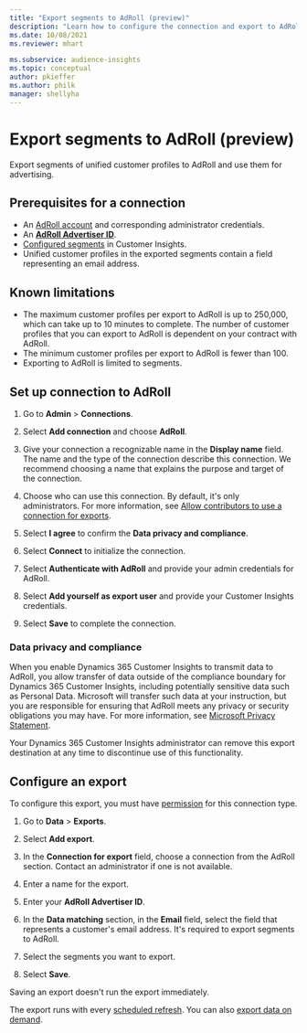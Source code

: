 ```yaml
---
title: "Export segments to AdRoll (preview)"
description: "Learn how to configure the connection and export to AdRoll."
ms.date: 10/08/2021
ms.reviewer: mhart

ms.subservice: audience-insights
ms.topic: conceptual
author: pkieffer
ms.author: philk
manager: shellyha
---
```


# Export segments to AdRoll (preview)

Export segments of unified customer profiles to AdRoll and use them for advertising.

## Prerequisites for a connection

- An [AdRoll account](https://www.adroll.com/) and corresponding administrator credentials.
- An [**AdRoll Advertiser ID**](https://help.adroll.com/hc/articles/212011838-Advertiser-Profiles).
- [Configured segments](segments.md) in Customer Insights.
- Unified customer profiles in the exported segments contain a field representing an email address.

## Known limitations

- The maximum customer profiles per export to AdRoll is up to 250,000, which can take up to 10 minutes to complete. The number of customer profiles that you can export to AdRoll is dependent on your contract with AdRoll.
- The minimum customer profiles per export to AdRoll is fewer than 100.
- Exporting to AdRoll is limited to segments.

## Set up connection to AdRoll

1. Go to **Admin** > **Connections**.

1. Select **Add connection** and choose **AdRoll**.

1. Give your connection a recognizable name in the **Display name** field. The name and the type of the connection describe this connection. We recommend choosing a name that explains the purpose and target of the connection.

1. Choose who can use this connection. By default, it's only administrators. For more information, see [Allow contributors to use a connection for exports](connections.md#allow-contributors-to-use-a-connection-for-exports).

1. Select **I agree** to confirm the **Data privacy and compliance**.

1. Select **Connect** to initialize the connection.

1. Select **Authenticate with AdRoll** and provide your admin credentials for AdRoll.

1. Select **Add yourself as export user** and provide your Customer Insights credentials.

1. Select **Save** to complete the connection.

### Data privacy and compliance

When you enable Dynamics 365 Customer Insights to transmit data to AdRoll, you allow transfer of data outside of the compliance boundary for Dynamics 365 Customer Insights, including potentially sensitive data such as Personal Data. Microsoft will transfer such data at your instruction, but you are responsible for ensuring that AdRoll meets any privacy or security obligations you may have. For more information, see [Microsoft Privacy Statement](https://go.microsoft.com/fwlink/?linkid=396732).

Your Dynamics 365 Customer Insights administrator can remove this export destination at any time to discontinue use of this functionality.

## Configure an export

To configure this export, you must have [permission](export-destinations.md#set-up-a-new-export) for this connection type.

1. Go to **Data** > **Exports**.

1. Select **Add export**.

1. In the **Connection for export** field, choose a connection from the AdRoll section. Contact an administrator if one is not available.

1. Enter a name for the export.

1. Enter your **AdRoll Advertiser ID**.

1. In the **Data matching** section, in the **Email** field, select the field that represents a customer's email address. It's required to export segments to AdRoll.

1. Select the segments you want to export.

1. Select **Save**.

Saving an export doesn't run the export immediately.

The export runs with every [scheduled refresh](system.md#schedule-tab). You can also [export data on demand](export-destinations.md#run-exports-on-demand).
